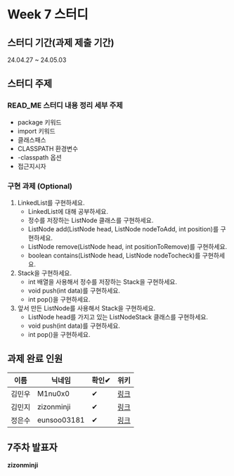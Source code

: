 # Week 7 스터디
## 스터디 기간(과제 제출 기간)
24.04.27 ~  24.05.03

## 스터디 주제
### READ_ME 스터디 내용 정리 세부 주제
- package 키워드
- import 키워드
- 클래스패스
- CLASSPATH 환경변수
- -classpath 옵션
- 접근지시자
### 구현 과제 (Optional)
1.	LinkedList를 구현하세요.
	- LinkedList에 대해 공부하세요.
	- 정수를 저장하는 ListNode 클래스를 구현하세요.
	- ListNode add(ListNode head, ListNode nodeToAdd, int position)를 구현하세요.
	- ListNode remove(ListNode head, int positionToRemove)를 구현하세요.
	- boolean contains(ListNode head, ListNode nodeTocheck)를 구현하세요.
2.	Stack을 구현하세요.
	- int 배열을 사용해서 정수를 저장하는 Stack을 구현하세요.
	- void push(int data)를 구현하세요.
	- int pop()을 구현하세요.
3.	앞서 만든 ListNode를 사용해서 Stack을 구현하세요.
	- ListNode head를 가지고 있는 ListNodeStack 클래스를 구현하세요.
	- void push(int data)를 구현하세요.
	- int pop()을 구현하세요.

## 과제 완료 인원
|이름|닉네임|확인✔|위키|
|---|------|----|---|
|김민우|M1nu0x0|✔|[링크](/java/1st-study/assignment-7/M1nu0x0)|
|김민지|zizonminji|✔|[링크](/java/1st-study/assignment-7/zizonminji)|
|정은수|eunsoo03181|✔|[링크](/java/1st-study/assignment-7/eunsoo03181)|

## 7주차 발표자
**zizonminji**

